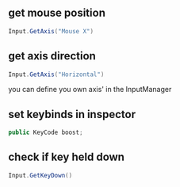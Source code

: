 ## get mouse position
```csharp
Input.GetAxis("Mouse X")
```

## get axis direction
```csharp
Input.GetAxis("Horizontal")
```
you can define you own axis' in the InputManager

## set keybinds in inspector
```csharp
public KeyCode boost;
```

## check if key held down
```csharp
Input.GetKeyDown()
```
